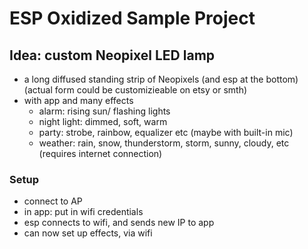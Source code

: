 # ESP Oxidized Sample Project

## Idea: custom Neopixel LED lamp

- a long diffused standing strip of Neopixels (and esp at the bottom) (actual form could be customizieable on etsy or smth)
- with app and many effects
  - alarm: rising sun/ flashing lights
  - night light: dimmed, soft, warm
  - party: strobe, rainbow, equalizer etc (maybe with built-in mic)
  - weather: rain, snow, thunderstorm, storm, sunny, cloudy, etc (requires internet connection)

### Setup

- connect to AP
- in app: put in wifi credentials
- esp connects to wifi, and sends new IP to app
- can now set up effects, via wifi
